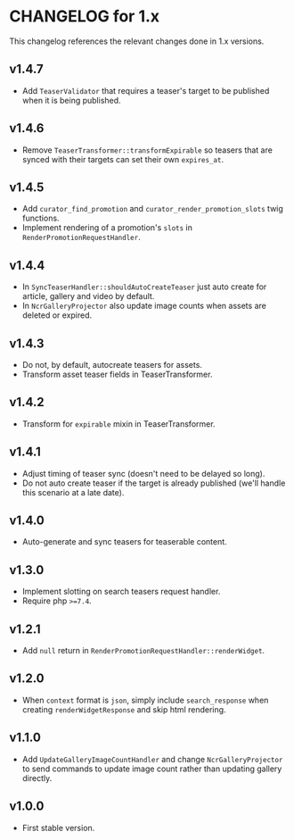 # CHANGELOG for 1.x
This changelog references the relevant changes done in 1.x versions.


## v1.4.7
* Add `TeaserValidator` that requires a teaser's target to be published when it is being published.


## v1.4.6
* Remove `TeaserTransformer::transformExpirable` so teasers that are synced with their targets can set their own `expires_at`.


## v1.4.5
* Add `curator_find_promotion` and `curator_render_promotion_slots` twig functions.
* Implement rendering of a promotion's `slots` in `RenderPromotionRequestHandler`.


## v1.4.4
* In `SyncTeaserHandler::shouldAutoCreateTeaser` just auto create for article, gallery and video by default.
* In `NcrGalleryProjector` also update image counts when assets are deleted or expired.


## v1.4.3
* Do not, by default, autocreate teasers for assets.
* Transform asset teaser fields in TeaserTransformer.


## v1.4.2
* Transform for `expirable` mixin in TeaserTransformer.


## v1.4.1
* Adjust timing of teaser sync (doesn't need to be delayed so long).
* Do not auto create teaser if the target is already published (we'll handle this scenario at a late date).


## v1.4.0
* Auto-generate and sync teasers for teaserable content.


## v1.3.0
* Implement slotting on search teasers request handler.
* Require php `>=7.4`.


## v1.2.1
* Add `null` return in `RenderPromotionRequestHandler::renderWidget`.


## v1.2.0
* When `context` format is `json`, simply include `search_response` when creating `renderWidgetResponse` and skip html rendering.


## v1.1.0
* Add `UpdateGalleryImageCountHandler` and change `NcrGalleryProjector` to send commands to update image count rather than updating gallery directly.


## v1.0.0
* First stable version.
